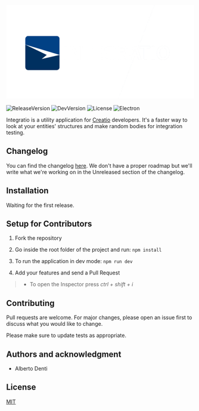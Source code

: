 ![Readme Image](https://github.com/Windyle/Integratio/blob/development/static/readme-image.png?raw=true)

![ReleaseVersion](https://img.shields.io/github/release/Windyle/integratio.svg) ![DevVersion](https://img.shields.io/badge/Dev%20Version-0.0.1-blue) ![License](https://img.shields.io/badge/License-MIT-blue) ![Electron](https://img.shields.io/badge/Made%20with-Electron-blue?logo=Electron&logoColor=white)

Integratio is a utility application for [Creatio](https://www.creatio.com/it) developers.
It's a faster way to look at your entities' structures and make random bodies for integration testing.

## Changelog

You can find the changelog [here](https://github.com/Windyle/Integratio/blob/main/CHANGELOG.md).
We don't have a proper roadmap but we'll write what we're working on in the Unreleased section of the changelog.

## Installation

Waiting for the first release.

## Setup for Contributors

1. Fork the repository

2. Go inside the root folder of the project and run: `npm install`

3. To run the application in dev mode: `npm run dev`

4. Add your features and send a Pull Request

> - To open the Inspector press _ctrl + shift + i_

## Contributing

Pull requests are welcome. For major changes, please open an issue first to discuss what you would like to change.

Please make sure to update tests as appropriate.

## Authors and acknowledgment

- Alberto Denti

## License

[MIT](https://choosealicense.com/licenses/mit/)
